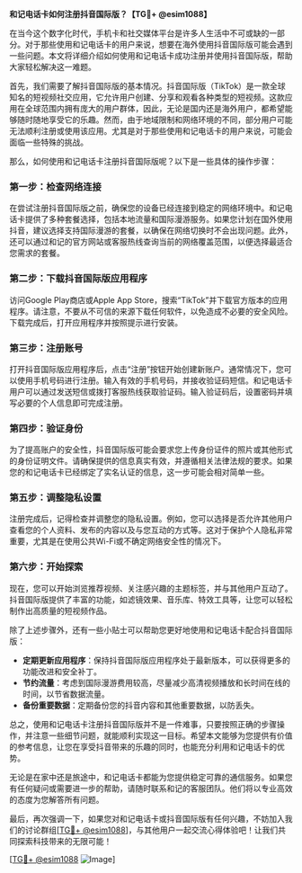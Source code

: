 **和记电话卡如何注册抖音国际版？【TG💪+ @esim1088】**

在当今这个数字化时代，手机卡和社交媒体平台是许多人生活中不可或缺的一部分。对于那些使用和记电话卡的用户来说，想要在海外使用抖音国际版可能会遇到一些问题。本文将详细介绍如何使用和记电话卡成功注册并使用抖音国际版，帮助大家轻松解决这一难题。

首先，我们需要了解抖音国际版的基本情况。抖音国际版（TikTok）是一款全球知名的短视频社交应用，它允许用户创建、分享和观看各种类型的短视频。这款应用在全球范围内拥有庞大的用户群体，因此，无论是国内还是海外用户，都希望能够随时随地享受它的乐趣。然而，由于地域限制和网络环境的不同，部分用户可能无法顺利注册或使用该应用。尤其是对于那些使用和记电话卡的用户来说，可能会面临一些特殊的挑战。

那么，如何使用和记电话卡注册抖音国际版呢？以下是一些具体的操作步骤：

### 第一步：检查网络连接

在尝试注册抖音国际版之前，确保您的设备已经连接到稳定的网络环境中。和记电话卡提供了多种套餐选择，包括本地流量和国际漫游服务。如果您计划在国外使用抖音，建议选择支持国际漫游的套餐，以确保在网络切换时不会出现问题。此外，还可以通过和记的官方网站或客服热线查询当前的网络覆盖范围，以便选择最适合您需求的套餐。

### 第二步：下载抖音国际版应用程序

访问Google Play商店或Apple App Store，搜索“TikTok”并下载官方版本的应用程序。请注意，不要从不可信的来源下载任何软件，以免造成不必要的安全风险。下载完成后，打开应用程序并按照提示进行安装。

### 第三步：注册账号

打开抖音国际版应用程序后，点击“注册”按钮开始创建新账户。通常情况下，您可以使用手机号码进行注册。输入有效的手机号码，并接收验证码短信。和记电话卡用户可以通过发送短信或拨打客服热线获取验证码。输入验证码后，设置密码并填写必要的个人信息即可完成注册。

### 第四步：验证身份

为了提高账户的安全性，抖音国际版可能会要求您上传身份证件的照片或其他形式的身份证明文件。请确保提供的信息真实有效，并遵循相关法律法规的要求。如果您的和记电话卡已经绑定了实名认证的信息，这一步可能会相对简单一些。

### 第五步：调整隐私设置

注册完成后，记得检查并调整您的隐私设置。例如，您可以选择是否允许其他用户查看您的个人资料、发布的内容以及与您互动的方式等。这对于保护个人隐私非常重要，尤其是在使用公共Wi-Fi或不确定网络安全性的情况下。

### 第六步：开始探索

现在，您可以开始浏览推荐视频、关注感兴趣的主题标签，并与其他用户互动了。抖音国际版提供了丰富的功能，如滤镜效果、音乐库、特效工具等，让您可以轻松制作出高质量的短视频作品。

除了上述步骤外，还有一些小贴士可以帮助您更好地使用和记电话卡配合抖音国际版：

- **定期更新应用程序**：保持抖音国际版应用程序处于最新版本，可以获得更多的功能改进和安全补丁。
- **节约流量**：考虑到国际漫游费用较高，尽量减少高清视频播放和长时间在线的时间，以节省数据流量。
- **备份重要数据**：定期备份您的抖音内容和其他重要数据，以防丢失。

总之，使用和记电话卡注册抖音国际版并不是一件难事，只要按照正确的步骤操作，并注意一些细节问题，就能顺利实现这一目标。希望本文能够为您提供有价值的参考信息，让您在享受抖音带来的乐趣的同时，也能充分利用和记电话卡的优势。

无论是在家中还是旅途中，和记电话卡都能为您提供稳定可靠的通信服务。如果您有任何疑问或需要进一步的帮助，请随时联系和记的客服团队。他们将以专业高效的态度为您解答所有问题。

最后，再次强调一下，如果您对和记电话卡或抖音国际版有任何兴趣，不妨加入我们的讨论群组[[TG💪+ @esim1088](https://t.me/s/esim1088)]，与其他用户一起交流心得体验吧！让我们共同探索科技带来的无限可能！

[[TG💪+ @esim1088](https://t.me/s/esim1088) ![Image](https://i.postimg.cc/4NQfJmqS/Snipaste-2025-05-13-00-14-12.png)]